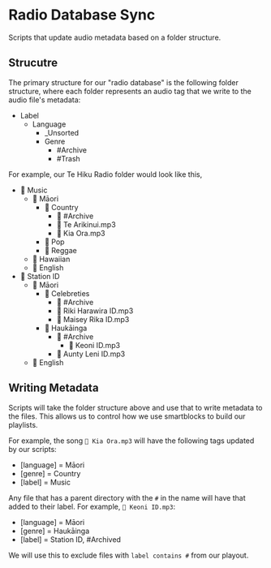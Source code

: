# Radio Database Sync #
Scripts that update audio metadata based on a folder structure.


## Strucutre ##

The primary structure for our "radio database" is the following folder structure, where each folder represents an audio tag that we write to the audio file's metadata: 
- Label
  - Language
    - _Unsorted
    - Genre
      - #Archive
      - #Trash

For example, our Te Hiku Radio folder would look like this,

- 📁 Music
  - 📁 Māori
    - 📁 Country
      - 📁 #Archive
      - 🎵 Te Arikinui.mp3
      - 🎵 Kia Ora.mp3
    - 📁 Pop
    - 📁 Reggae
  - 📁 Hawaiian
  - 📁 English
- 📁 Station ID
  - 📁 Māori
    - 📁 Celebreties
      - 📁 #Archive
      - 🎵 Riki Harawira ID.mp3
      - 🎵 Maisey Rika ID.mp3
    - 📁 Haukāinga
        - 📁 #Archive
          - 🎵 Keoni ID.mp3
        - 🎵 Aunty Leni ID.mp3
  - 📁 English

## Writing Metadata ##
Scripts will take the folder structure above and use that to write metadata to the files. This allows us to control how we use smartblocks to build our playlists.

For example, the song `🎵 Kia Ora.mp3` will have the following tags updated by our scripts:
- [language] = Māori
- [genre] = Country
- [label] = Music

Any file that has a parent directory with the `#` in the name will have that added to their label. For example, `🎵 Keoni ID.mp3`:
- [language] = Māori
- [genre] = Haukāinga
- [label] = Station ID, #Archived

We will use this to exclude files with `label contains #` from our playout.
